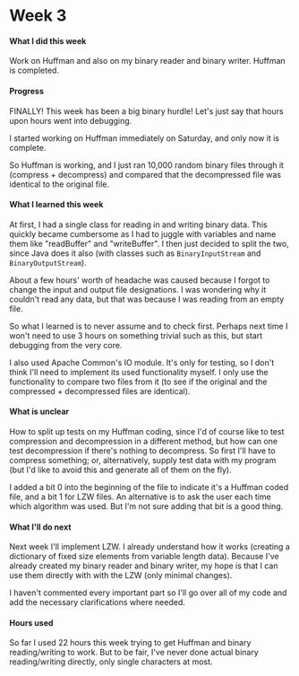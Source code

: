 # Week 3

#### What I did this week

Work on Huffman and also on my binary reader and binary writer. Huffman is completed.

#### Progress

FINALLY! This week has been a big binary hurdle! Let's just say that hours upon hours went into debugging.

I started working on Huffman immediately on Saturday, and only now it is complete.

So Huffman is working, and I just ran 10,000 random binary files through it (compress + decompress) and compared that the decompressed file was identical to the original file.

#### What I learned this week

At first, I had a single class for reading in and writing binary data. This quickly became cumbersome as I had to juggle with variables and name them like "readBuffer" and "writeBuffer". I then just decided to split the two, since Java does it also (with classes such as `BinaryInputStream` and `BinaryOutputStream`).

About a few hours' worth of headache was caused because I forgot to change the input and output file designations. I was wondering why it couldn't read any data, but that was because I was reading from an empty file.

So what I learned is to never assume and to check first. Perhaps next time I won't need to use 3 hours on something trivial such as this, but start debugging from the very core.

I also used Apache Common's IO module. It's only for testing, so I don't think I'll need to implement its used functionality myself. I only use the functionality to compare two files from it (to see if the original and the compressed + decompressed files are identical).

#### What is unclear

How to split up tests on my Huffman coding, since I'd of course like to test compression and decompression in a different method, but how can one test decompression if there's nothing to decompress. So first I'll have to compress something; or, alternatively, supply test data with my program (but I'd like to avoid this and generate all of them on the fly).

I added a bit 0 into the beginning of the file to indicate it's a Huffman coded file, and a bit 1 for LZW files. An alternative is to ask the user each time which algorithm was used. But I'm not sure adding that bit is a good thing.

#### What I'll do next

Next week I'll implement LZW. I already understand how it works (creating a dictionary of fixed size elements from variable length data). Because I've already created my binary reader and binary writer, my hope is that I can use them directly with with the LZW (only minimal changes).

I haven't commented every important part so I'll go over all of my code and add the necessary clarifications where needed.

#### Hours used

So far I used 22 hours this week trying to get Huffman and binary reading/writing to work. But to be fair, I've never done actual binary reading/writing directly, only single characters at most.